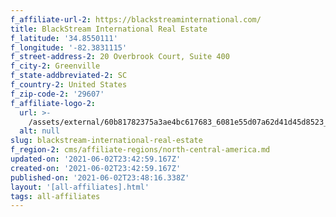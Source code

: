 ```yaml
---
f_affiliate-url-2: https://blackstreaminternational.com/
title: BlackStream International Real Estate
f_latitude: '34.8550111'
f_longitude: '-82.3831115'
f_street-address-2: 20 Overbrook Court, Suite 400­
f_city-2: Greenville­
f_state-addbreviated-2: SC­
f_country-2: United States
f_zip-code-2: '29607'
f_affiliate-logo-2:
  url: >-
    /assets/external/60b81782375a3ae4bc617683_6081e55d07a62d41d45d8523_60785a70bfbd925339043a11_logo_blackstream-and-svn_b-over-bs-cire_black__1_.png
  alt: null
slug: blackstream-international-real-estate
f_region-2: cms/affiliate-regions/north-central-america.md
updated-on: '2021-06-02T23:42:59.167Z'
created-on: '2021-06-02T23:42:59.167Z'
published-on: '2021-06-02T23:48:16.338Z'
layout: '[all-affiliates].html'
tags: all-affiliates
---
```



